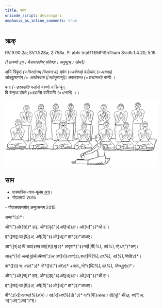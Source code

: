 ```yaml
---
title: सम्पा  
unicode_script: devanagari  
emphasis_as_inline_comments: true
---   
```


## ऋक्

RV.9.90.2a; SV.1.528a; 2.758a. P: abhi tripRTEMPiShTham Svidh.1.4.20; 5.16.

*([सायणो [ऽत्र](https://archive.org/stream/RgVedaWithSayanasCommentaryPart3/rv_sayanabhasya_part3#page/n911/mode/2up&sa=D&ust=1542425956338000)। मैत्रावारुणिर् वसिष्ठः। अनुष्टुभ्। सोमः])*

अ॒भि त्रि॑पृ॒ष्ठं *(=त्रिस्तोत्रम् त्रिसवनं वा)* वृष॑णं *(=वर्षकम्)* वयो॒धाम् *(=अन्नदम्)*  
आ॑ङ्गू॒षाणा॑म् *(= आघोषवतां ([स्तोतॄणाम्])*) अवावशन्त *(=शब्दायन्ते)* वाणीः ।

 वना *(=उदकानि)* वसा॑नो वरु॑णो न सिन्धू॑न्  
वि र॑त्न॒धा द॑यते *(=ददाति)* वारि॑याणि *(=धनानि)* ।।

![](../images/soma-extraction-watched-by-many-Rtvik-s.png)


## साम

- पारम्परिक-गान-मूलम् [अत्र](https://archive.org/stream/sAmaveda-jaiminIya-paravastu-paramparA-docs/VIVAAHA%20UPANAYANA%20SAAMAANI#page/n3/mode/1up&sa=D&ust=1542425956339000)।
- गोपालार्यः 2015  
<div class="audioEmbed" src="https://archive
.org/download/jaiminIya-sAma-gAna-paravastu-tradition-gopAla-2015/sampA.mp3"></div>
- गोपालपवनयोर् अनुवचनम् 2015  
<div class="audioEmbed" src="https://archive
.org/download/jaiminIya-sAma-gAna-paravastu-tradition-anuvachanam-gopAla-pavana-2015/sampA.mp3"></div>

सम्पा*(३)*।

ओ*(")*ऒ*([रा])* हाइ, ओ*([फृ]"३)*ओ*([ध])*हा। ओ*([ध]"३)*ओ हा।

इ*([ता])*या*([प्रे])*अ, ओ*([पे]"३)*ऒ*([ध])* हा*(३)*आअए।

आ*([र]३)*भि त्रप्रा*(३~~पा~~)*ष्ठा*([रा])*म्*(२)* आवृषा*("३)*णव्ँ*([पी]%)*, वा*(%)*,यो,धा*(")*अम्।

आङ्*([र] ~~आम्~~)*गू*(~~गो~~)*षिणा*("३)*म् आ*([र])*वावा*(३)*,शन्*([पि]%)*,ता*(%)*, वा*(%)*,णिहि*(v)*।

वा*([र])*ना, वसा*("३)* नो*([रा]")*ओ*(v)* +वारू,,णो*([पि]%)*,ना*(%)*, सिन्धूहु*(v)*।

ओ*(")*ऒ*([रा])* हाइ, ओ*([फृ]"३)*ओ*([ध])*हा। ओ*([ध]"३)*ऒ हा।

इ*([ता])*या*([प्रे])*अ, ओ*([पे]"३)*ओ*([ध])* हा*(३)*आअए।

वी*(३[र])*रत्नधा*(%)*ह*(v)*। दा*([र])*या*(%)*ते*("३)* वा*([पै])*आआ। री*([पॄ]" ~~शी~~)*इ, या*(")*अ, ण*(")*ङ*(")*ङा*(")*इ।